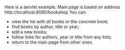 Here is a servlet example.
Main page is based on address http://localhost:8080/bookshop
You can:
- view the list with all books or the concrete book;
- find books by author, title or year;
- add a new books;
- follow links for authors, year or title from any lists;
- return to the main page from other ones.
